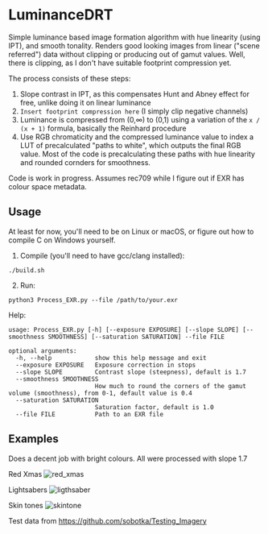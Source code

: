 # LuminanceDRT
Simple luminance based image formation algorithm with hue linearity (using IPT), and smooth tonality. Renders good looking images from linear ("scene referred") data without clipping or producing out of gamut values. Well, there is clipping, as I don't have  suitable footprint compression yet.

The process consists of these steps:
1. Slope contrast in IPT, as this compensates Hunt and Abney effect for free, unlike doing it on linear luminance
2. `Insert footprint compression here` (I simply clip negative channels)
3. Luminance is compressed from (0,∞) to (0,1) using a variation of the `x / (x + 1)` formula, basically the Reinhard procedure
4. Use RGB chromaticity and the compressed luminance value to index a LUT of precalculated "paths to white", which outputs the final RGB value. Most of the code is precalculating these paths with hue linearity and rounded cornders for smoothness.

Code is work in progress. Assumes rec709 while I figure out if EXR has colour space metadata.

## Usage

At least for now, you'll need to be on Linux or macOS, or figure out how to compile C on Windows yourself.

1. Compile (you'll need to have gcc/clang installed):
```
./build.sh
```
2. Run:
```
python3 Process_EXR.py --file /path/to/your.exr
```
Help:
```
usage: Process_EXR.py [-h] [--exposure EXPOSURE] [--slope SLOPE] [--smoothness SMOOTHNESS] [--saturation SATURATION] --file FILE

optional arguments:
  -h, --help            show this help message and exit
  --exposure EXPOSURE   Exposure correction in stops
  --slope SLOPE         Contrast slope (steepness), default is 1.7
  --smoothness SMOOTHNESS
                        How much to round the corners of the gamut volume (smoothness), from 0-1, default value is 0.4
  --saturation SATURATION
                        Saturation factor, default is 1.0
  --file FILE           Path to an EXR file
```

## Examples

Does a decent job with bright colours. All were processed with slope 1.7

Red Xmas
![red_xmas](https://user-images.githubusercontent.com/23642861/178275374-bdfafd62-c1c7-4017-85f8-8b9ed73da43e.jpg)

Lightsabers
![ligthsaber](https://user-images.githubusercontent.com/23642861/178275918-9d4168d1-6df5-4afe-aa3a-48f5a65074cd.jpg)

Skin tones
![skintone](https://user-images.githubusercontent.com/23642861/178276754-b6c0e136-8d0b-464e-b078-97b59ea6b04a.jpg)

Test data from https://github.com/sobotka/Testing_Imagery
